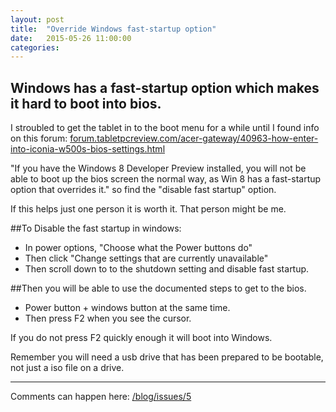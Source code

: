 ```yaml
---
layout: post
title:  "Override Windows fast-startup option"
date:   2015-05-26 11:00:00
categories:
---
```


## Windows has a fast-startup option which makes it hard to boot into bios.

I stroubled to get the tablet in to the boot menu for a while until I found info on this forum:
<a href="//forum.tabletpcreview.com/acer-gateway/40963-how-enter-into-iconia-w500s-bios-settings.html" target="_blank">forum.tabletpcreview.com/acer-gateway/40963-how-enter-into-iconia-w500s-bios-settings.html</a>

"If you have the Windows 8 Developer Preview installed, you will not be able to boot up the bios screen the normal way, as Win 8 has a fast-startup option that overrides it."
so find the "disable fast startup" option.

If this helps just one person it is worth it. That person might be me.

##To Disable the fast startup in windows:

- In power options, "Choose what the Power buttons do"
- Then click "Change settings that are currently unavailable"
- Then scroll down to to the shutdown setting and disable fast startup.

##Then you will be able to use the documented steps to get to the bios.

- Power button + windows button at the same time.
- Then press F2 when you see the cursor.

If you do not press F2 quickly enough it will boot into Windows.

Remember you will need a usb drive that has been prepared to be bootable, not just a iso file on a drive.

---

Comments can happen here: [/blog/issues/5](https://github.com/getsetbro/blog/issues/5)
